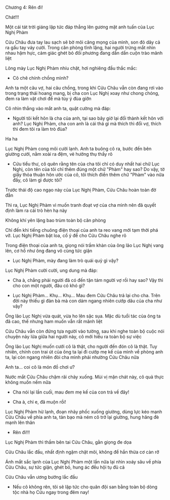 




Chương 4: Rên đi!

Chát!!!

Một cái tát trời giáng lập tức đáp thẳng lên gương mặt anh tuấn của Lục Nghị Phàm

Cửu Châu đưa tay lau sạch sẽ bờ môi căng mọng của mình, son đỏ dây cả ra gấu tay váy cưới. Trong căn phòng tĩnh lặng, hai người trừng mắt nhìn nhau hậm hực, cảm giác ghét bỏ đối phương đang dần dần cuộn trào mãnh liệt

Lông mày Lục Nghị Phàm nhíu chặt, hơi nghiêng đầu thắc mắc:

- Cô chê chính chồng mình?

Anh ta một câu vợ, hai câu chồng, trong khi Cửu Châu vẫn còn đang rơi vào trong trạng thái hoang mang, bị cha con Lục Nghị xoay như chong chóng, đem ra làm vật chơi để mà tùy ý đùa giỡn

Cô nhìn thẳng vào mắt anh ta, quật cường mà đáp:

- Người tôi kết hôn là cha của anh, tại sao bây giờ lại đổi thành kết hôn với anh? Lục Nghị Phàm, cha con anh là cái thá gì mà thích thì đổi vợ, thích thì đem tôi ra làm trò đùa?

Ha ha

Lục Nghị Phàm cong môi cười lạnh. Anh ta buông cô ra, bước đến bên giường cưới, nằm xoài ra đệm, vẻ hưởng thụ thấy rõ

- Cửu tiểu thư, cô quên rằng tên của cha tôi chỉ có duy nhất hai chữ Lục Nghị, còn tên của tôi chỉ thêm đúng một chữ "Phàm" hay sao? Do vậy, tờ giấy thỏa thuận hôn ước của cô, tôi thích điền thêm chữ "Phàm" vào nữa đấy, cô làm gì được tôi?

Trước thái độ cao ngạo này của Lục Nghị Phàm, Cửu Châu hoàn toàn đờ đẫn

Thì ra, Lục Nghị Phàm vì muốn tranh đoạt vợ của cha mình nên đã quyết định làm ra cái trò hèn hạ này

Không khí yên lặng bao trùm toàn bộ căn phòng

Chỉ đến khi tiếng chuông điện thoại của anh ta reo vang mới tạm thời phá vỡ. Lục Nghị Phàm bật loa, cố ý để cho Cửu Châu nghe rõ

Trong điện thoại của anh ta, giọng nói trầm khàn của ông lão Lục Nghị vang lên, cơ hồ như ông đang vô cùng tức giận

- Lục Nghị Phàm, mày đang làm trò quái quỷ gì vậy?

Lục Nghị Phàm cười cười, ung dung mà đáp:

- Cha à, chẳng phải người đã có đến tận tám người vợ rồi hay sao? Vậy thì cho con một người, đâu có khó gì?

- Lục Nghị Phàm... Khụ... Khụ... Mau đem Cửu Châu trả lại cho cha. Trên đời này thiếu gì đàn bà mà con dám ngang nhiên cướp dâu của cha như vậy?

Ông lão Lục Nghị vừa quát, vừa ho lên sặc sụa. Mặc dù tuổi tác của ông ta đã cao, thế nhưng ham muốn vẫn rất mãnh liệt

Cửu Châu vẫn còn đứng tựa người vào tường, sau khi nghe toàn bộ cuộc nói chuyện nảy lửa giữa hai người này, cô mới hiểu ra toàn bộ sự việc

Ông lão Lục Nghị muốn cưới cô là thật, cho người đến đón cô là thật. Tuy nhiên, chính con trai út của ông ta lại đi cướp mẹ kế của mình về phòng anh ta, lại còn ngang nhiên đòi cha mình phải nhường Cửu Châu nữa

Anh ta... coi cô là món đồ chơi ư?

Nước mắt Cửu Châu chậm rãi chảy xuống. Mùi vị mặn chát này, cô quả thực không muốn nếm nữa

- Cha nói lại lần cuối, mau đem mẹ kế của con trả về đây!

- Cha à, chỉ e, đã muộn rồi!

Lục Nghị Phàm hừ lạnh, đoạn nhảy phốc xuống giường, dùng lực kéo mạnh Cửu Châu về phía anh ta, tàn bạo mà ném cô trở lại giường, hung hăng đè mạnh lên thân

- Rên đi!!!

Lục Nghị Phàm thì thầm bên tai Cửu Châu, gằn giọng đe dọa

Cửu Châu lắc đầu, nhất định ngậm chặt môi, không để hắn thừa cơ càn rỡ

Ánh mắt sắc lạnh của Lục Nghị Phàm một lần nữa lại nhìn xoáy sâu về phía Cửu Châu, sự tức giận, ghét bỏ, hung ác đều hội tụ đủ cả

Cửu Châu vẫn ương bướng lắc đầu

- Nếu cô không rên, tôi sẽ lập tức cho quân đội san bằng toàn bộ dòng tộc nhà họ Cửu ngay trong đêm nay!




